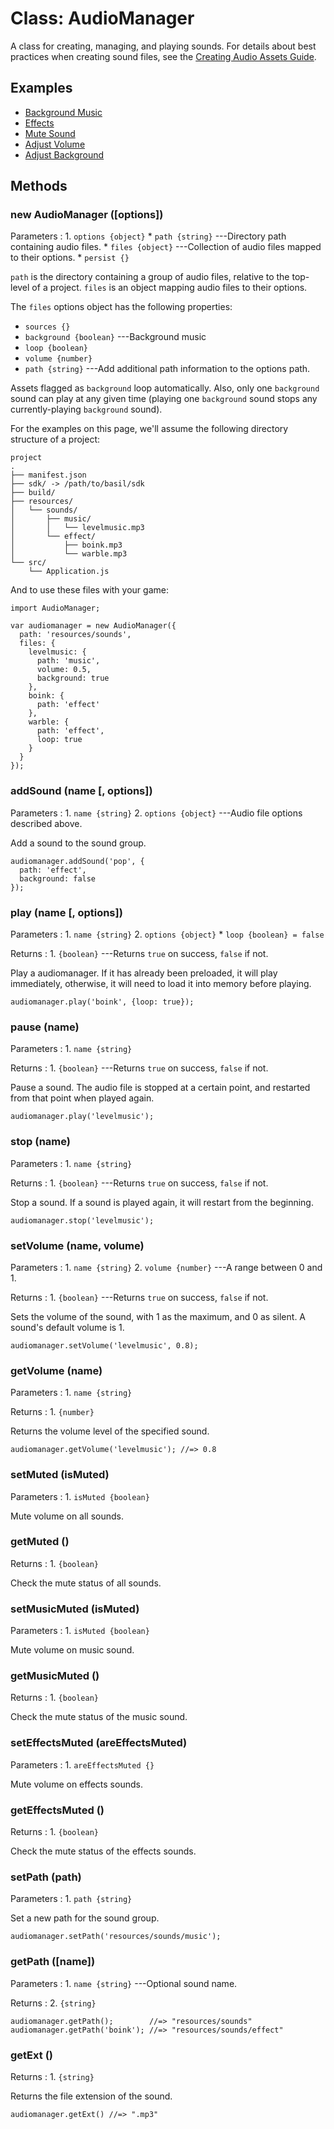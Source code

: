 # Class: AudioManager

A class for creating, managing, and playing sounds. For
details about best practices when creating sound files, see
the [Creating Audio Assets Guide](../guide/audio-assets.html).

## Examples

* [Background Music](../example/sound-background/)
* [Effects](../example/sound-effect/)
* [Mute Sound](../example/sound-mute/)
* [Adjust Volume](../example/sound-volume/)
* [Adjust Background](../example/sound-background/)

## Methods

### new AudioManager ([options])

Parameters
:    1. `options {object}`
	     * `path {string}` ---Directory path containing audio files.
		 * `files {object}` ---Collection of audio files mapped to their options.
		 * `persist {}`

`path` is the directory containing a group of audio files,
relative to the top-level of a project. `files` is an object
mapping audio files to their options.

The `files` options object has the following properties:

 * `sources {}`
 * `background {boolean}` ---Background music
 * `loop {boolean}`
 * `volume {number}`
 * `path {string}` ---Add additional path information to the options path.

Assets flagged as `background` loop automatically. Also, only one `background` sound can play at any given time (playing one `background` sound stops any currently-playing `background` sound).

For the examples on this page, we'll assume the following
directory structure of a project:

~~~
project
.
├── manifest.json
├── sdk/ -> /path/to/basil/sdk
├── build/
├── resources/
│   └── sounds/
│       ├── music/
│       │   └── levelmusic.mp3
│       └── effect/
│           ├── boink.mp3
│           └── warble.mp3
└── src/
    └── Application.js
~~~

And to use these files with your game:

~~~
import AudioManager;

var audiomanager = new AudioManager({
  path: 'resources/sounds',
  files: {
    levelmusic: {
      path: 'music',
      volume: 0.5,
      background: true
    },
    boink: {
      path: 'effect'
    },
    warble: {
      path: 'effect',
      loop: true
    }
  }
});
~~~

### addSound (name [, options])

Parameters
:    1. `name {string}`
     2. `options {object}` ---Audio file options described above.

Add a sound to the sound group.

~~~
audiomanager.addSound('pop', {
  path: 'effect',
  background: false
});
~~~

### play (name [, options])

Parameters
:    1. `name {string}`
	 2. `options {object}`
	     * `loop {boolean} = false`

Returns
:    1. `{boolean}` ---Returns `true` on success, `false` if not.

Play a audiomanager. If it has already been preloaded, it will play
immediately, otherwise, it will need to load it into memory
before playing.

~~~
audiomanager.play('boink', {loop: true});
~~~

### pause (name)

Parameters
:    1. `name {string}`

Returns
:    1. `{boolean}` ---Returns `true` on success, `false` if not.

Pause a sound. The audio file is stopped at a certain point,
and restarted from that point when played again.

~~~
audiomanager.play('levelmusic');
~~~

### stop (name)

Parameters
:     1. `name {string}`

Returns
:     1. `{boolean}` ---Returns `true` on success, `false` if not.

Stop a sound. If a sound is played again, it will restart
from the beginning.

~~~
audiomanager.stop('levelmusic');
~~~

### setVolume (name, volume)

Parameters
:    1. `name {string}`
	 2. `volume {number}` ---A range between 0 and 1.

Returns
:    1. `{boolean}` ---Returns `true` on success, `false` if not.

Sets the volume of the sound, with 1 as the maximum, and 0
as silent. A sound's default volume is 1.

~~~
audiomanager.setVolume('levelmusic', 0.8);
~~~

### getVolume (name)

Parameters
:    1. `name {string}`

Returns
:    1. `{number}`

Returns the volume level of the specified sound.

~~~
audiomanager.getVolume('levelmusic'); //=> 0.8
~~~

### setMuted (isMuted)

Parameters
:    1. `isMuted {boolean}`

Mute volume on all sounds.

### getMuted ()

Returns
:    1. `{boolean}`

Check the mute status of all sounds.

### setMusicMuted (isMuted)

Parameters
:    1. `isMuted {boolean}`

Mute volume on music sound.

### getMusicMuted ()

Returns
:    1. `{boolean}`

Check the mute status of the music sound.

### setEffectsMuted (areEffectsMuted)

Parameters
:    1. `areEffectsMuted {}`

Mute volume on effects sounds.

### getEffectsMuted ()

Returns
:    1. `{boolean}`

Check the mute status of the effects sounds.

### setPath (path)

Parameters
:    1. `path {string}`

Set a new path for the sound group.

~~~
audiomanager.setPath('resources/sounds/music');
~~~

### getPath ([name])

Parameters
:    1. `name {string}` ---Optional sound name.

Returns
:    2. `{string}`

~~~
audiomanager.getPath();        //=> "resources/sounds"
audiomanager.getPath('boink'); //=> "resources/sounds/effect"
~~~

### getExt ()

Returns
:    1. `{string}`

Returns the file extension of the sound.

~~~
audiomanager.getExt() //=> ".mp3"
~~~
